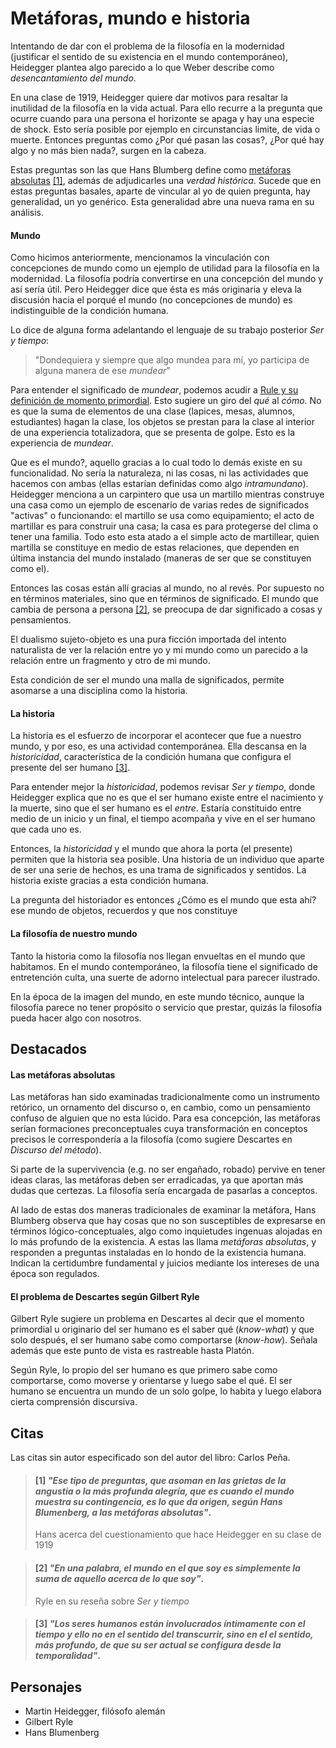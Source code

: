# Metáforas, mundo e historia

Intentando de dar con el problema de la filosofía en la modernidad (justificar el sentido de su existencia en el mundo contemporáneo), Heidegger plantea algo parecido a lo que Weber describe como *desencantamiento del mundo*. 

En una clase de 1919, Heidegger quiere dar motivos para resaltar la inutilidad de la filosofía en la vida actual. Para ello recurre a la pregunta que ocurre cuando para una persona el horizonte se apaga y hay una especie de shock. Esto sería posible por ejemplo en circunstancias limite, de vida o muerte. Entonces preguntas como ¿Por qué pasan las cosas?, ¿Por qué hay algo y no más bien nada?, surgen en la cabeza. 

Estas preguntas son las que Hans Blumberg define como [metáforas absolutas](#las-metáforas-absolutas) [\[1\]](#1-ese-tipo-de-preguntas-que-asoman-en-las-grietas-de-la-angustia-o-la-más-profunda-alegría-que-es-cuando-el-mundo-muestra-su-contingencia-es-lo-que-da-origen-según-hans-blumenberg-a-las-metáforas-absolutas), además de adjudicarles una *verdad histórica*. Sucede que en estas preguntas basales, aparte de vincular al yo de quien pregunta, hay generalidad, un yo genérico. Esta generalidad abre una nueva rama en su análisis.

#### Mundo
Como hicimos anteriormente, mencionamos la vinculación con concepciones de mundo como un ejemplo de utilidad para la filosofía en la modernidad. La filosofía podría convertirse en una concepción del mundo y así sería útil. Pero Heidegger dice que ésta es más originaria y eleva la discusión hacia el porqué el mundo (no concepciones de mundo) es indistinguible de la condición humana.

Lo dice de alguna forma adelantando el lenguaje de su trabajo posterior *Ser y tiempo*: 

> "Dondequiera y siempre que algo mundea para mí, yo participa de alguna manera de ese *mundear*"

Para entender el significado de *mundear*, podemos acudir a [Rule y su definición de momento primordial](#el-problema-de-descartes). Esto sugiere un giro del *qué* al *cómo*. No es que la suma de elementos de una clase (lapices, mesas, alumnos, estudiantes) hagan la clase, los objetos se prestan para la clase al interior de una experiencia totalizadora, que se presenta de golpe. Esto es la experiencia de *mundear*.

Que es el mundo?, aquello gracias a lo cual todo lo demás existe en su funcionalidad. No sería la naturaleza, ni las cosas, ni las actividades que hacemos con ambas (ellas estarían definidas como algo *intramundano*). Heidegger menciona a un carpintero que usa un martillo mientras construye una casa como un ejemplo de escenario de varias redes de significados "activas" o funcionando: el martillo se usa como equipamiento; el acto de martillar es para construir una casa; la casa es para protegerse del clima o tener una familia. Todo esto esta atado a el simple acto de martillear, quien martilla se constituye en medio de estas relaciones, que dependen en última instancia del mundo instalado (maneras de ser que se constituyen como el).

Entonces las cosas están allí gracias al mundo, no al revés. Por supuesto no en términos materiales, sino que en términos de significado. El mundo que cambia de persona a persona  [\[2\]](#2-en-una-palabra-el-mundo-en-el-que-soy-es-simplemente-la-suma-de-aquello-acerca-de-lo-que-soy), se preocupa de dar significado a cosas y pensamientos. 

El dualismo sujeto-objeto es una pura ficción importada del intento naturalista de ver la relación entre yo y mi mundo como un parecido a la relación entre un fragmento y otro de mi mundo.

Esta condición de ser el mundo una malla de significados, permite asomarse a una disciplina como la historia.

#### La historia

La historia es el esfuerzo de incorporar el acontecer que fue a nuestro mundo, y por eso, es una actividad contemporánea. Ella descansa en la *historicidad*, característica de la condición humana que configura el presente del ser humano [\[3\]](#3-los-seres-humanos-están-involucrados-íntimamente-con-el-tiempo-y-ello-no-en-el-sentido-del-transcurrir-sino-en-el-el-sentido-más-profundo-de-que-su-ser-actual-se-configura-desde-la-temporalidad). 

Para entender mejor la *historicidad*, podemos revisar *Ser y tiempo*, donde Heidegger explica que no es que el ser humano existe entre el nacimiento y la muerte, sino que el ser humano es el *entre*. Estaría constituido entre medio de un inicio y un final, el tiempo acompaña y vive en el ser humano que cada uno es. 

Entonces, la *historicidad* y el mundo que ahora la porta (el presente) permiten que la historia sea posible. Una historia de un individuo que aparte de ser una serie de hechos, es una trama de significados y sentidos. La historia existe gracias a esta condición humana.

La pregunta del historiador es entonces ¿Cómo es el mundo que esta ahí? ese mundo de objetos, recuerdos y que nos constituye

#### La filosofía de nuestro mundo

Tanto la historia como la filosofía nos llegan envueltas en el mundo que habitamos. En el mundo contemporáneo, la filosofía tiene el significado de entretención culta, una suerte de adorno intelectual para parecer ilustrado. 

En la época de la imagen del mundo, en este mundo técnico, aunque la filosofía parece no tener propósito o servicio que prestar, quizás la filosofía pueda hacer algo con nosotros.

## Destacados

#### Las metáforas absolutas
Las metáforas han sido examinadas tradicionalmente como un instrumento retórico, un ornamento del discurso o, en cambio, como un pensamiento confuso de alguien que no esta lúcido. Para esa concepción, las metáforas serían formaciones preconceptuales cuya transformación en conceptos precisos le correspondería a la filosofía (como sugiere Descartes en *Discurso del método*).

Si parte de la supervivencia (e.g. no ser engañado, robado) pervive en tener ideas claras, las metáforas deben ser erradicadas, ya que aportan más dudas que certezas. La filosofía sería encargada de pasarlas a conceptos.

Al lado de estas dos maneras tradicionales de examinar la metáfora, Hans Blumberg observa que hay cosas que no son susceptibles de expresarse en términos lógico-conceptuales, algo como inquietudes ingenuas alojadas en lo más profundo de la existencia. A estas las llama *metáforas absolutas*, y responden a preguntas instaladas en lo hondo de la existencia humana. Indican la certidumbre fundamental y juicios mediante los intereses de una época son regulados.

#### El problema de Descartes según Gilbert Ryle 

Gilbert Ryle sugiere un problema en Descartes al decir que el momento primordial u originario del ser humano es el saber qué (*know-what*) y que solo después, el ser humano sabe como comportarse (*know-how*). Señala además que este punto de vista es rastreable hasta Platón.

Según Ryle, lo propio del ser humano es que primero sabe como comportarse, como moverse y orientarse y luego sabe el qué. El ser humano se encuentra un mundo de un solo golpe, lo habita y luego elabora cierta comprensión discursiva. 

## Citas

Las citas sin autor especificado son del autor del libro: Carlos Peña.

<!-- p118 -->
> #### [1] _"Ese tipo de preguntas, que asoman en las grietas de la angustia o la más profunda alegría, que es cuando el mundo muestra su contingencia, es lo que da origen, según Hans Blumenberg, a las metáforas absolutas"_.
>
> Hans acerca del cuestionamiento que hace Heidegger en su clase de 1919

<!-- p123 -->
> #### [2] _"En una palabra, el mundo en el que soy es simplemente la suma de aquello acerca de lo que soy"_.
>
> Ryle en su reseña sobre *Ser y tiempo*

<!-- p127 -->
> #### [3] _"Los seres humanos están involucrados íntimamente con el tiempo y ello no en el sentido del transcurrir, sino en el el sentido, más profundo, de que su ser actual se configura desde la temporalidad"_.
>

## Personajes

- Martin Heidegger, filósofo alemán
- Gilbert Ryle
- Hans Blumenberg
